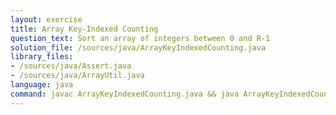 ```yaml
---
layout: exercise
title: Array Key-Indexed Counting
question_text: Sort an array of integers between 0 and R-1
solution_file: /sources/java/ArrayKeyIndexedCounting.java
library_files:
- /sources/java/Assert.java
- /sources/java/ArrayUtil.java
language: java
command: javac ArrayKeyIndexedCounting.java && java ArrayKeyIndexedCounting
---
```

